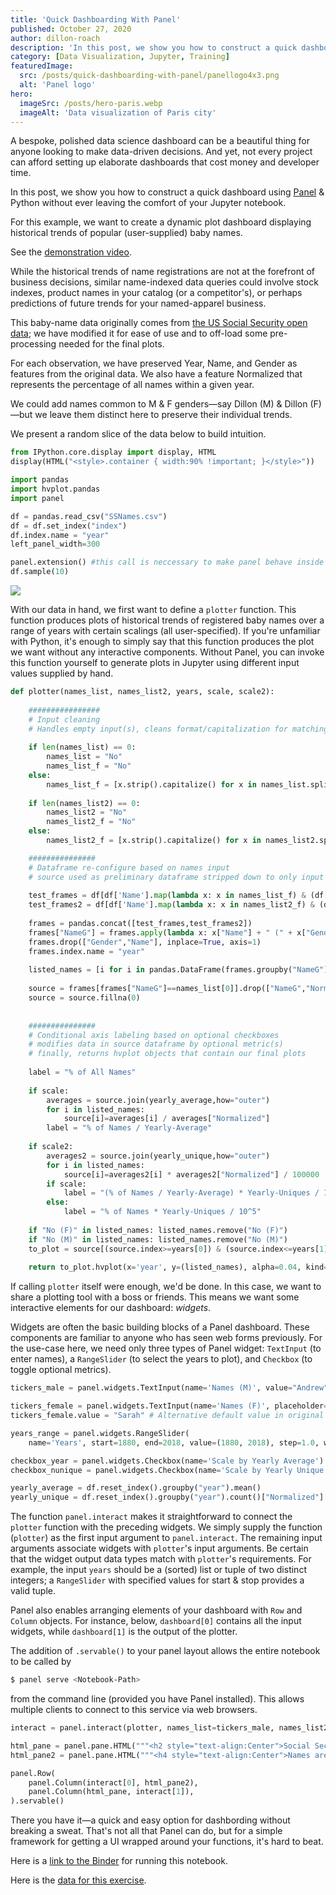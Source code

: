 ```yaml
---
title: 'Quick Dashboarding With Panel'
published: October 27, 2020
author: dillon-roach
description: 'In this post, we show you how to construct a quick dashboard using Panel & Python without ever leaving the comfort of your Jupyter notebook.'
category: [Data Visualization, Jupyter, Training]
featuredImage:
  src: /posts/quick-dashboarding-with-panel/panellogo4x3.png
  alt: 'Panel logo'
hero:
  imageSrc: /posts/hero-paris.webp
  imageAlt: 'Data visualization of Paris city'
---
```


A bespoke, polished data science dashboard can be a beautiful thing for anyone
looking to make data-driven decisions. And yet, not every project can afford
setting up elaborate dashboards that cost money and developer time.

In this post, we show you how to construct a quick dashboard using
[Panel][panel site] & Python without ever leaving the comfort of your Jupyter
notebook.

For this example, we want to create a dynamic plot dashboard displaying
historical trends of popular (user-supplied) baby names.

See the [demonstration video][demo video @ storyblok].

While the historical trends of name registrations are not at the forefront of
business decisions, similar name-indexed data queries could involve stock
indexes, product names in your catalog (or a competitor's), or perhaps
predictions of future trends for your named-apparel business.

This baby-name data originally comes from
[the US Social Security open data][us name data]; we have modified it for ease
of use and to off-load some pre-processing needed for the final plots.

For each observation, we have preserved Year, Name, and Gender as features from
the original data. We also have a feature Normalized that represents the
percentage of all names within a given year.

We could add names common to M & F genders—say Dillon (M) & Dillon (F)—but we
leave them distinct here to preserve their individual trends.

We present a random slice of the data below to build intuition.

```python
from IPython.core.display import display, HTML
display(HTML("<style>.container { width:90% !important; }</style>"))

import pandas
import hvplot.pandas
import panel

df = pandas.read_csv("SSNames.csv")
df = df.set_index("index")
df.index.name = "year"
left_panel_width=300

panel.extension() #this call is neccessary to make panel behave inside jupyter
df.sample(10)
```

![](/posts/quick-dashboarding-with-panel/panel-dashboard-img-1.png)

With our data in hand, we first want to define a `plotter` function. This function produces plots of historical trends of registered baby names over a range of years with certain scalings (all user-specified). If you're unfamiliar with Python, it's enough to simply say that this function produces the plot we want without any interactive components. Without Panel, you can invoke this function yourself to generate plots in Jupyter using different input values supplied by hand.

```python
def plotter(names_list, names_list2, years, scale, scale2):
    
    ################
    # Input cleaning
    # Handles empty input(s), cleans format/capitalization for matching, builds lists
    
    if len(names_list) == 0:
        names_list = "No"
        names_list_f = "No"
    else: 
        names_list_f = [x.strip().capitalize() for x in names_list.split(",")]
        
    if len(names_list2) == 0:
        names_list2 = "No"
        names_list2_f = "No"
    else: 
        names_list2_f = [x.strip().capitalize() for x in names_list2.split(",")]

    ###############
    # Dataframe re-configure based on names input
    # source used as preliminary dataframe stripped down to only input names, names converted to 'name (F/M)'
    
    test_frames = df[df['Name'].map(lambda x: x in names_list_f) & (df["Gender"]=='M')]
    test_frames2 = df[df['Name'].map(lambda x: x in names_list2_f) & (df["Gender"]=='F')]
    
    frames = pandas.concat([test_frames,test_frames2])
    frames["NameG"] = frames.apply(lambda x: x["Name"] + " (" + x["Gender"] + ")", axis=1)
    frames.drop(["Gender","Name"], inplace=True, axis=1)
    frames.index.name = "year"
    
    listed_names = [i for i in pandas.DataFrame(frames.groupby("NameG"))[0]]
    
    source = frames[frames["NameG"]==names_list[0]].drop(["NameG","Normalized"],axis=1).join([frames.groupby("NameG").get_group(i).rename({"Normalized":i},axis=1).drop("NameG", axis=1) for i in listed_names],how="outer")
    source = source.fillna(0)
    
    
    ###############
    # Conditional axis labeling based on optional checkboxes
    # modifies data in source dataframe by optional metric(s)
    # finally, returns hvplot objects that contain our final plots
    
    label = "% of All Names"
    
    if scale:
        averages = source.join(yearly_average,how="outer")
        for i in listed_names:
            source[i]=averages[i] / averages["Normalized"]
        label = "% of Names / Yearly-Average"
    
    if scale2:
        averages2 = source.join(yearly_unique,how="outer")
        for i in listed_names:
            source[i]=averages2[i] * averages2["Normalized"] / 100000
        if scale:
            label = "(% of Names / Yearly-Average) * Yearly-Uniques / 10^5"
        else:
            label = "% of Names * Yearly-Uniques / 10^5"
    
    if "No (F)" in listed_names: listed_names.remove("No (F)")
    if "No (M)" in listed_names: listed_names.remove("No (M)")
    to_plot = source[(source.index>=years[0]) & (source.index<=years[1])]
    
    return to_plot.hvplot(x='year', y=(listed_names), alpha=0.04, kind='area', legend="top_left", height=400, width=800, value_label=label) * to_plot.hvplot(x='year', y=(listed_names), kind='line', legend="top_left", height=400, width=800, value_label=label).opts(toolbar=None)
```    

If calling `plotter` itself were enough, we'd be done. In this case, we want to share a plotting tool with a boss or friends. This means we want some interactive elements for our dashboard: _widgets_.

Widgets are often the basic building blocks of a Panel dashboard. These components are familiar to anyone who has seen web forms previously. For the use-case here, we need only three types of Panel widget: `TextInput` (to enter names), a `RangeSlider` (to select the years to plot), and `Checkbox` (to toggle optional metrics).

```python
tickers_male = panel.widgets.TextInput(name='Names (M)', value="Andrew", placeholder='Enter Names Here', width=left_panel_width, margin=(100,30,0,10))

tickers_female = panel.widgets.TextInput(name='Names (F)', placeholder='Enter Names Here', width=left_panel_width)
tickers_female.value = "Sarah" # Alternative default value in original widget declaration

years_range = panel.widgets.RangeSlider(
    name='Years', start=1880, end=2018, value=(1880, 2018), step=1.0, width=left_panel_width)

checkbox_year = panel.widgets.Checkbox(name='Scale by Yearly Average')
checkbox_nunique = panel.widgets.Checkbox(name='Scale by Yearly Unique Name Entries')

yearly_average = df.reset_index().groupby("year").mean()
yearly_unique = df.reset_index().groupby("year").count()["Normalized"] # this metric double-counts names both in M and F categories; a careful analysis might want to split them up.
```

The function `panel.interact` makes it straightforward to connect the `plotter` function with the preceding widgets. We simply supply the function (`plotter`) as the first input argument to `panel.interact`. The remaining input arguments associate widgets with `plotter`'s input arguments. Be certain that the widget output data types match with `plotter`'s requirements. For example, the input `years` should be a (sorted) list or tuple of two distinct integers; a `RangeSlider` with specified values for start & stop provides a valid tuple.

Panel also enables arranging elements of your dashboard with `Row` and `Column` objects. For instance, below, `dashboard[0]` contains all the input widgets, while `dashboard[1]` is the output of the plotter.

The addition of `.servable()` to your panel layout allows the entire notebook to be called by 

```bash
$ panel serve <Notebook-Path>
```

from the command line (provided you have Panel installed). This allows multiple clients to connect to this service via web browsers.

```python
interact = panel.interact(plotter, names_list=tickers_male, names_list2=tickers_female, years=years_range, scale=checkbox_year, scale2=checkbox_nunique)

html_pane = panel.pane.HTML("""<h2 style="text-align:Center">Social Security Names Plotter</h2>""", sizing_mode='stretch_width')
html_pane2 = panel.pane.HTML("""<h4 style="text-align:Center">Names are not case-sensitive, and should be entered like: Andrew, Dillon, Travis <br><br> Hit enter in text field to re-render</h4>""", sizing_mode='stretch_width')

panel.Row(
    panel.Column(interact[0], html_pane2),
    panel.Column(html_pane, interact[1]),
).servable()
```

There you have it—a quick and easy option for dashbording without breaking a sweat. That's not all that Panel can do, but for a simple framework for getting a UI wrapped around your functions, it's hard to beat.

Here is a [link to the Binder][binder url] for running this notebook.

Here is the [data for this exercise][data download].

[demo video @ storyblok]: https://a.storyblok.com/f/147759/x/eb036127d4/panel-dashboard-video.mp4
[panel site]: https://panel.holoviz.org/
[us name data]: https://catalog.data.gov/dataset/baby-names-from-social-security-card-applications-national-level-data
[binder url]: https://mybinder.org/v2/gh/dillonroach/panel_names_app/main
[data download]: https://a.storyblok.com/f/147759/x/0fe9447974/ssnames.csv
